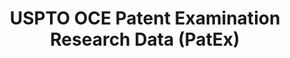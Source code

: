 ---
layout: default
bigquery: https://console.cloud.google.com/bigquery?p=patents-public-data&d=uspto_oce_pair&page=dataset
citation: 'Graham, S. Marco, A., and Miller, A. (2015). “The USPTO Patent Examination
  Research Dataset: A Window on the Process of Patent Examination.”'
contributors: Graham, S. Marco, A., Miller, A.
cost: None
description: The latest version of PatEx (referred to below as the 2020 release) contains
  detailed information on nearly 11.9 million publicly-viewable provisional and non-provisional
  patent applications to the USPTO and over 4.6 million Patent Cooperation Treaty
  (PCT) applications. It is based on data that OCE downloaded from the Patent Examination
  Data System (PEDS) in April, 2021. The PEDS data are sourced from Public PAIR. The
  first time that OCE used PEDS as the basis of PatEx was for the 2019 release. We
  took the PEDS data and organized it into the familiar PatEx data files, which are
  based on the organization of the Public PAIR portal. The data files include information
  on each application’s characteristics, prosecution history, continuation history,
  claims of foreign priority, patent term adjustment history, publication history,
  and correspondence address information.
documentation: 'For the 2019 and later releases, new technical documentation is available
  https://www.uspto.gov/sites/default/files/documents/PatEx-2019-Technical-Doc.pdf


  A document describing the 2014-2017 data sets is available and can be cited as:
  Graham, Stuart J.H. and Marco, Alan C. and Miller, Richard, The USPTO Patent Examination
  Research Dataset: A Window on the Process of Patent Examination (November 30, 2015).
  Available at SSRN: https://ssrn.com/abstract=2702637.'
last_edit: Mon, 04 Apr 2022 19:06:22 GMT
location: https://www.uspto.gov/ip-policy/economic-research/research-datasets/patent-examination-research-dataset-public-pair
maintained_by: EconomicsData@uspto.gov
related_publications: https://ssrn.com/abstract=29956744, https://ssrn.com/abstract=2702637
schema_fields: '[''abandon_date'', ''event_description'', ''examiner_name_last'',
  ''application_number'', ''inventor_name_last'', ''wipo_pub_date'', ''wipo_pub_number'',
  ''patent_issue_date'', ''file_location'', ''parent_country_code'', ''correspondence_city'',
  ''correspondence_country_code'', ''examiner_name_middle'', ''recorded_date'', ''examiner_art_unit'',
  ''customer_number'', ''file_location_date'', ''earliest_pgpub_date'', ''uspc_subclass'',
  ''correspondence_region_code'', ''inventor_country_name'', ''parent_country'', ''inventor_name_first'',
  ''disposal_type'', ''correspondence_street_line_1'', ''examiner_name_first'', ''patent_number'',
  ''correspondence_postal_code'', ''correspondence_name_line_1'', ''parent_application_number'',
  ''invention_subject_matter'', ''invention_title'', ''earliest_pgpub_number'', ''inventor_country_code'',
  ''uspc_class'', ''small_entity_indicator'', ''confirm_number'', ''inventor_address_type'',
  ''appl_status_code'', ''correspondence_country_name'', ''filing_date'', ''application_number_pair'',
  ''status_code'', ''inventor_name_middle'', ''aia_first_to_file'', ''foreign_parent_id'',
  ''continuation_type'', ''parent_filing_date'', ''event_code'', ''correspondence_street_line_2'',
  ''child_filing_date'', ''examiner_id'', ''appl_status_date'', ''correspondence_name_line_2'',
  ''sequence_number'', ''inventor_rank'', ''child_application_number'', ''application_type'',
  ''correspondence_region_name'', ''atty_docket_number'', ''foreign_parent_date'',
  ''status_description'', ''inventor_region_code'']'
shortname: patex
tags:
- patents
- legal
- history
terms_of_use: 'USPTO’s online databases are not designed or intended to be a source
  for bulk downloads of USPTO data when accessed through the website’s interfaces.
  Individuals, companies, IP addresses, or blocks of IP addresses who, in effect,
  deny or decrease service by generating unusually high numbers of database accesses
  (searches, pages, or hits), whether generated manually or in an automated fashion,
  may be denied access to USPTO servers without notice.


  Bulk data products may be separately obtained from the USPTO, either for free or
  at the cost of dissemination. For details, see information on Electronic Bulk Data
  Products: https://www.uspto.gov/learning-and-resources/electronic-bulk-data-products'
title: USPTO OCE Patent Examination Research Data (PatEx)
uuid: 4342caa7-23af-420c-b2f6-6088f133df6a
---